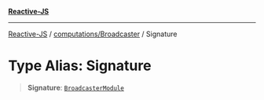 [**Reactive-JS**](../../../README.md)

***

[Reactive-JS](../../../README.md) / [computations/Broadcaster](../README.md) / Signature

# Type Alias: Signature

> **Signature**: [`BroadcasterModule`](../interfaces/BroadcasterModule.md)
